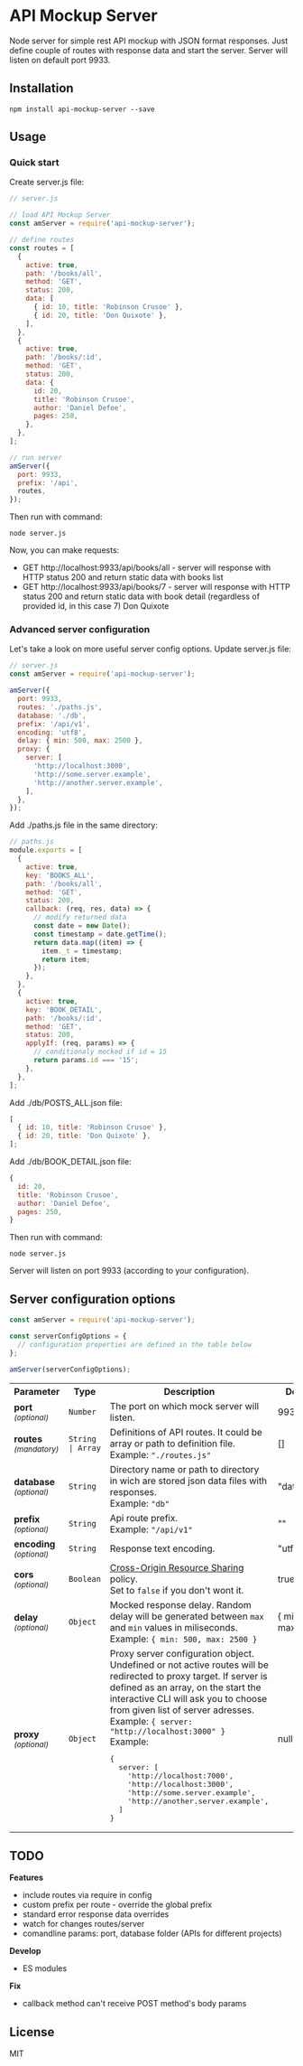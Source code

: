 # API Mockup Server

Node server for simple rest API mockup with JSON format responses. Just define couple of routes with response data and start the server. Server will listen on default port 9933.

## Installation

```
npm install api-mockup-server --save
```

## Usage

### Quick start

Create server.js file:

```javascript
// server.js

// load API Mockup Server
const amServer = require('api-mockup-server');

// define routes
const routes = [
  {
    active: true,
    path: '/books/all',
    method: 'GET',
    status: 200,
    data: [
      { id: 10, title: 'Robinson Crusoe' },
      { id: 20, title: 'Don Quixote' },
    ],
  },
  {
    active: true,
    path: '/books/:id',
    method: 'GET',
    status: 200,
    data: {
      id: 20,
      title: 'Robinson Crusoe',
      author: 'Daniel Defoe',
      pages: 250,
    },
  },
];

// run server
amServer({
  port: 9933,
  prefix: '/api',
  routes,
});
```

Then run with command:

```
node server.js
```

Now, you can make requests:

- GET http://localhost:9933/api/books/all - server will response with HTTP status 200 and return static data with books list
- GET http://localhost:9933/api/books/7 - server will response with HTTP status 200 and return static data with book detail (regardless of provided id, in this case 7)
  Don Quixote

### Advanced server configuration

Let's take a look on more useful server config options.
Update server.js file:

```javascript
// server.js
const amServer = require('api-mockup-server');

amServer({
  port: 9933,
  routes: './paths.js',
  database: './db',
  prefix: '/api/v1',
  encoding: 'utf8',
  delay: { min: 500, max: 2500 },
  proxy: {
    server: [
      'http://localhost:3000',
      'http://some.server.example',
      'http://another.server.example',
    ],
  },
});
```

Add ./paths.js file in the same directory:

```javascript
// paths.js
module.exports = [
  {
    active: true,
    key: 'BOOKS_ALL',
    path: '/books/all',
    method: 'GET',
    status: 200,
    callback: (req, res, data) => {
      // modify returned data
      const date = new Date();
      const timestamp = date.getTime();
      return data.map((item) => {
        item._t = timestamp;
        return item;
      });
    },
  },
  {
    active: true,
    key: 'BOOK_DETAIL',
    path: '/books/:id',
    method: 'GET',
    status: 200,
    applyIf: (req, params) => {
      // conditionaly mocked if id = 15
      return params.id === '15';
    },
  },
];
```

Add ./db/POSTS_ALL.json file:

```javascript
[
  { id: 10, title: 'Robinson Crusoe' },
  { id: 20, title: 'Don Quixote' },
];
```

Add ./db/BOOK_DETAIL.json file:

```javascript
{
  id: 20,
  title: 'Robinson Crusoe',
  author: 'Daniel Defoe',
  pages: 250,
}
```

Then run with command:

```
node server.js
```

Server will listen on port 9933 (according to your configuration).

## Server configuration options

```javascript
const amServer = require('api-mockup-server');

const serverConfigOptions = {
  // configuration properties are defined in the table below
};

amServer(serverConfigOptions);
```

<table>
  <tr><th>Parameter</th><th>Type</th><th>Description</th><th>Default</th></tr>
  <tr>
    <td><b>port</b><br><small><em>(optional)</em></small></td>
    <td><code>Number</code></td>
    <td>The port on which mock server will listen.</td>
    <td>9933</td>
  </tr>
  <tr>
    <td><b>routes</b><br><small><em>(mandatory)</em></small></td>
    <td><code>String | Array</code></td>
    <td>Definitions of API routes. It could be array or path to definition file.<br>Example: <code>"./routes.js"</code></td>
    <td>[]</td>
  </tr>
  <tr>
    <td><b>database</b><br><small><em>(optional)</em></small></td>
    <td><code>String</code></td>
    <td>Directory name or path to directory in wich are stored json data files with responses.<br>Example: <code>"db"</code></td>
    <td>"database"</td>
  </tr>
  <tr>
    <td><b>prefix</b><br><small><em>(optional)</em></small></td>
    <td><code>String</code></td>
    <td>Api route prefix. <br>Example: <code>"/api/v1"</code></td>
    <td>""</td>
  </tr>
  <tr>
    <td><b>encoding</b><br><small><em>(optional)</em></small></td>
    <td><code>String</code></td>
    <td>Response text encoding.</td>
    <td>"utf8"</td>
  </tr>
  <tr>
    <td><b>cors</b><br><em><small>(optional)</small></em></td>
    <td><code>Boolean</code></td>
    <td>
      <a href="https://developer.mozilla.org/en-US/docs/Web/HTTP/CORS">Cross-Origin Resource Sharing</a> policy.
      <br>Set to <code>false</code> if you don't wont it.
    </td>
    <td>true</td>
  </tr>
  <tr>
    <td><b>delay</b><br><small><em>(optional)</em></small></td>
    <td><code>Object</code></td>
    <td>Mocked response delay. Random delay will be generated between <code>max</code> and <code>min</code> values in miliseconds.
      <br>Example: <code>{ min: 500, max: 2500 }</code>
    </td>
    <td>{ min: 0, max: 0}</td>
  </tr>
  <tr>
    <td><b>proxy</b><br><small><em>(optional)</em></small></td>
    <td><code>Object</code></td>
    <td>Proxy server configuration object. Undefined or not active routes will be redirected to proxy target. If server is defined as an array, on the start the interactive CLI will ask you to choose from given list of server adresses.
      <br>Example: <code>{ server: "http://localhost:3000" }</code>
      <br>Example: 
<pre>
{
  server: [
    'http://localhost:7000',
    'http://localhost:3000',
    'http://some.server.example',
    'http://another.server.example',
  ]
}
</pre>
    </td>
    <td>null</td>
  </tr>
</table>

## TODO

**Features**

- include routes via require in config
- custom prefix per route - override the global prefix
- standard error response data overrides
- watch for changes routes/server
- comandline params: port, database folder (APIs for different projects)

**Develop**

- ES modules

**Fix**

- callback method can't receive POST method's body params

## License

MIT
